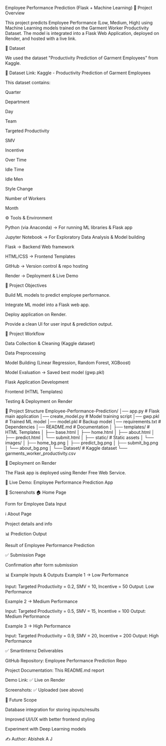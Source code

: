 Employee Performance Prediction (Flask + Machine Learning)
📌 Project Overview

This project predicts Employee Performance (Low, Medium, High) using Machine Learning models trained on the Garment Worker Productivity Dataset.
The model is integrated into a Flask Web Application, deployed on Render, and hosted with a live link.

📂 Dataset

We used the dataset "Productivity Prediction of Garment Employees" from Kaggle.

🔗 Dataset Link: Kaggle - Productivity Prediction of Garment Employees

This dataset contains:

Quarter

Department

Day

Team

Targeted Productivity

SMV

Incentive

Over Time

Idle Time

Idle Men

Style Change

Number of Workers

Month

⚙️ Tools & Environment

Python (via Anaconda) → For running ML libraries & Flask app

Jupyter Notebook → For Exploratory Data Analysis & Model building

Flask → Backend Web framework

HTML/CSS → Frontend Templates

GitHub → Version control & repo hosting

Render → Deployment & Live Demo

🎯 Project Objectives

Build ML models to predict employee performance.

Integrate ML model into a Flask web app.

Deploy application on Render.

Provide a clean UI for user input & prediction output.

🔄 Project Workflow

Data Collection & Cleaning (Kaggle dataset)

Data Preprocessing

Model Building (Linear Regression, Random Forest, XGBoost)

Model Evaluation → Saved best model (gwp.pkl)

Flask Application Development

Frontend (HTML Templates)

Testing & Deployment on Render

📁 Project Structure
Employee-Performance-Prediction/
│── app.py                # Flask main application
│── create_model.py       # Model training script
│── gwp.pkl               # Trained ML model
│── model.pkl             # Backup model
│── requirements.txt      # Dependencies
│── README.md             # Documentation
│
├── templates/            # HTML Templates
│   ├── base.html
│   ├── home.html
│   ├── about.html
│   ├── predict.html
│   └── submit.html
│
├── static/               # Static assets
│   └── images/
│       ├── home_bg.png
│       ├── predict_bg.png
│       ├── submit_bg.png
│       └── about_bg.png
│
└── Dataset/              # Kaggle dataset
    └── garments_worker_productivity.csv

🚀 Deployment on Render

The Flask app is deployed using Render Free Web Service.

🔗 Live Demo: Employee Performance Prediction App

📸 Screenshots
🏠 Home Page

Form for Employee Data Input


ℹ️ About Page

Project details and info


📊 Prediction Output

Result of Employee Performance Prediction


✅ Submission Page

Confirmation after form submission


📊 Example Inputs & Outputs
Example 1 → Low Performance

Input: Targeted Productivity = 0.2, SMV = 10, Incentive = 50
Output: Low Performance

Example 2 → Medium Performance

Input: Targeted Productivity = 0.5, SMV = 15, Incentive = 100
Output: Medium Performance

Example 3 → High Performance

Input: Targeted Productivity = 0.9, SMV = 20, Incentive = 200
Output: High Performance

✅ SmartInternz Deliverables

GitHub Repository: Employee Performance Prediction Repo

Project Documentation: This README.md report

Demo Link: ✅ Live on Render

Screenshots: ✅ Uploaded (see above)

🔮 Future Scope

Database integration for storing inputs/results

Improved UI/UX with better frontend styling

Experiment with Deep Learning models

✍️ Author: Abishek A J
